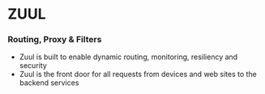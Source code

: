 # ZUUL

### Routing, Proxy & Filters

* Zuul is built to enable dynamic routing, monitoring, resiliency and security
* Zuul is the front door for all requests from devices and web sites to the backend services